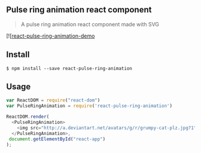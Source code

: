 ## Pulse ring animation react component
> A pulse ring animation react component made with SVG

[![[react-pulse-ring-animation-demo](https://raw.github.com/joegesualdo/react-pulse-ring-animation/master/pulse-ring-demo.gif)

## Install
```
$ npm install --save react-pulse-ring-animation
```

## Usage
```javascript
var ReactDOM = require("react-dom")
var PulseRingAnimation = require('react-pulse-ring-animation')

ReactDOM.render(
  <PulseRingAnimation>
    <img src="http://a.deviantart.net/avatars/g/r/grumpy-cat-plz.jpg?1" style={{borderRadius: "50%"}}/>
  </PulseRingAnimation>,
 document.getElementById("react-app")
);
